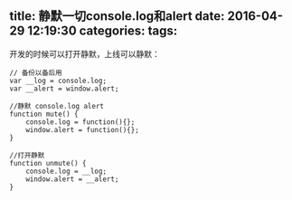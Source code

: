 title: 静默一切console.log和alert
date: 2016-04-29 12:19:30
categories:
tags:
---

开发的时候可以打开静默，上线可以静默：

```
// 备份以备后用
var __log = console.log;
var __alert = window.alert;
 
//静默 console.log alert
function mute() {
    console.log = function(){};
    window.alert = function(){};
}

//打开静默
function unmute() {
    console.log = __log;
    window.alert = __alert;
}
```
